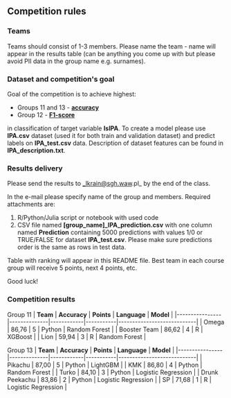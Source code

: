 ## Competition rules
### Teams
Teams should consist of 1-3 members. Please name the team - name will appear in the results table (can be anything you come up with but please avoid PII data in the group name e.g. surnames).

### Dataset and competition's goal
Goal of the competition is to achieve highest:
* Groups 11 and 13 - **[accuracy](https://en.wikipedia.org/wiki/Accuracy_and_precision)**
* Group 12 - **[F1-score](https://en.wikipedia.org/wiki/F-score)**

in classification of target variable **IsIPA**. To create a model please use **IPA.csv** dataset (used it for both train and validation dataset) and predict labels on **IPA_test.csv** data. Description of dataset features can be found in **IPA_description.txt**.

### Results delivery
Please send the results to _lkrain@sgh.waw.pl_ by the end of the class.

In the e-mail please specify name of the group and members. Required attachments are:
1. R/Python/Julia script or notebook with used code
2. CSV file named **[group_name]_IPA_prediction.csv** with one column named **Prediction** containing 5000 predictions with values 1/0 or TRUE/FALSE for dataset **IPA_test.csv**. Please make sure predictions order is the same as rows in test data.  

Table with ranking will appear in this README file. Best team in each course group will receive 5 points, next 4 points, etc.

Good luck!

### Competition results

Group 11
| **Team**     | **Accuracy** | **Points** | **Language** | **Model**                  |
|----------------|--------------|------------|-----------|----------------------------|
| Omega        | 86,76        | 5          | Python    | Random Forest                    |
| Booster Team            | 86,62         | 4          | R    | XGBoost                    |
| Lion           | 59,94       | 3          | R    | Random Forest |

Group 13
| **Team**     | **Accuracy** | **Points** | **Language** | **Model**                  |
|----------------|--------------|------------|-----------|----------------------------|
| Pikachu        | 87,00        | 5          | Python    | LightGBM                   |
| KMK            | 86,80         | 4          | Python    | Random Forest                   |
| Turko           | 84,10      | 3          | Python    | Logistic Regression |
| Drunk Peekachu           | 83,86       | 2          | Python    | Logistic Regression |
| SP           | 71,68      | 1          | R    | Logistic Regression |
